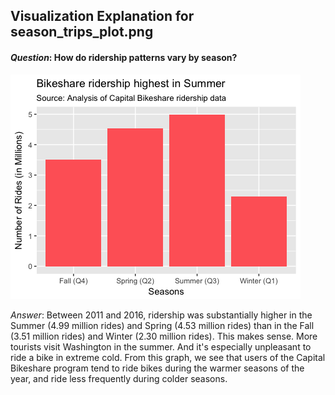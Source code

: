 ## Visualization Explanation for season_trips_plot.png

#### _Question_: How do ridership patterns vary by season? 

![Ridership patters by seasons](plots/season_trips_plot.png?raw=true "Seasonal Ridership")

_Answer_: Between 2011 and 2016, ridership was substantially higher in the Summer (4.99 million rides) and Spring (4.53 million rides) than in the Fall (3.51 million rides) and Winter (2.30 million rides). This makes sense. More tourists visit Washington in the summer.  And it's especially unpleasant to ride a bike in extreme cold.  From this graph, we see that users of the Capital Bikeshare program tend to ride bikes during the warmer seasons of the year, and ride less frequently during colder seasons.


